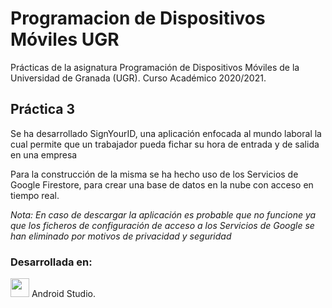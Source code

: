 # Programacion de Dispositivos Móviles UGR
Prácticas de la asignatura Programación de Dispositivos Móviles de la Universidad de Granada (UGR). Curso Académico 2020/2021.

## Práctica 3
Se ha desarrollado SignYourID, una aplicación enfocada al mundo laboral la cual permite que un trabajador 
pueda fichar su hora de entrada y de salida en una empresa

Para la construcción de la misma se ha hecho uso de los Servicios de Google Firestore, para crear una base de datos
en la nube con acceso en tiempo real.

*Nota: En caso de descargar la aplicación es probable que no funcione ya que los ficheros de configuración de acceso
a los Servicios de Google se han eliminado por motivos de privacidad y seguridad*

### Desarrollada en: 

<img height="30" src="https://user-images.githubusercontent.com/47610906/102832526-f2388580-43ee-11eb-91fc-8f03cc372447.png"> Android Studio.
